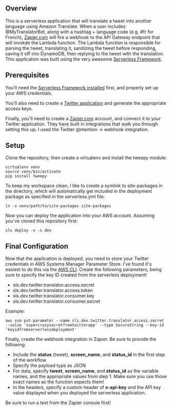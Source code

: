 ## Overview

This is a serverless application that will translate a tweet into another language using Amazon Translate. When a user includes @MyTranslatorBot, along with a hashtag + language code (e.g. #fr for French), [Zapier.com](https://zapier.com) will fire a webhook to the API Gateway endpoint that will invokde the Lambda function. The Lambda function is responsible for parsing the tweet, translating it, sanitizing the tweet before responding, saving it off into DynamoDB, then replying to the tweet with the translation. This application was built using the very awesome [Serverless Framework](https://serverless.com).

## Prerequisites

You'll need the [Serverless Framework installed](https://serverless.com/framework/docs/providers/aws/guide/installation/) first, and properly set up your AWS credentials.

You'll also need to create a [Twitter application](https://apps.twitter.com/) and generate the appropriate access keys.

Finally, you'll need to create a [Zapier.com](https://zapier.com) account, and connect it to your Twitter application. They have built in integrations that walk you through setting this up. I used the Twitter @mention -> webhook integration.

## Setup

Clone the repository, then create a virtualenv and install the tweepy module:

```
virtualenv venv
source venv/bin/activate
pip install tweepy
```

To keep my workspace clean, I like to create a symlink to site-packages in the directory, which will automatically get included in the deployment package as specified in the serverless.yml file:

```
ln -s venv/path/to/site-packages site-packages
```

Now you can deploy the application into your AWS account. Assuming you've cloned this repository first:

```
sls deploy -v -s dev
```

## Final Configuration

Now that the application is deployed, you need to store your Twitter credentials in AWS Systems Manager Parameter Store. I've found it's easiest to do this via the [AWS CLI](https://docs.aws.amazon.com/cli/latest/reference/ssm/put-parameter.html). Create the following parameters, being sure to specify the key ID created from the serverless deployment!

* sls.dev.twitter.translator.access.secret
* sls.dev.twitter.translator.access.token
* sls.dev.twitter.translator.consumer.key
* sls.dev.twitter.translator.consumer.secret

Example:

```
aws ssm put-parameter --name sls.dev.twitter.translator.access.secret --value 'supercrazysecretfromtwitterapp' --type SecureString --key-id 'keyidfromserverlessdeployment'
```

Finally, create the webhook integration in Zapier. Be sure to provide the following:

* Include the **status** (tweet), **screen_name**, and **status_id** in the first step of the workflow
* Specify the payload type as JSON
* For data, specify **tweet**, **screen_name**, and **status_id** as the variable names, and the appropriate values from step 1. Make sure you use those exact names as the function expects them!
* In the headers, specify a custom header of **x-api-key** and the API key value displayed when you deployed the serverless application.

Be sure to run a test from the Zapier console first!
